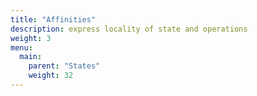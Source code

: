 ```yaml
---
title: "Affinities"
description: express locality of state and operations
weight: 3
menu:
  main: 
    parent: "States"
    weight: 32
---
```

